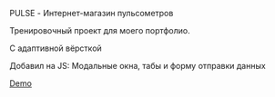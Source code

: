 PULSE - Интернет-магазин пульсометров

Тренировочный проект для моего портфолио.

С адаптивной вёрсткой

Добавил на JS: Модальные окна, табы и форму отправки данных

[Demo](https://pulesos.github.io/pulesos_dev_pulse_site)
